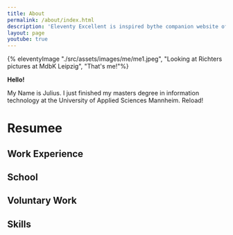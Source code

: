 ```yaml
---
title: About
permalink: /about/index.html
description: 'Eleventy Excellent is inspired bythe companion website of Andy Bell’s talk "Be the browser’s mentor, not its micromanager".'
layout: page
youtube: true
---
```




{% eleventyImage "./src/assets/images/me/me1.jpeg", "Looking at Richters pictures at MdbK Leipzig", "That's me!"%}

**Hello!**

My Name is Julius. I just finished my masters degree in information technology at the University of Applied Sciences Mannheim.
Reload!
# Resumee

## Work Experience

## School

## Voluntary Work

## Skills